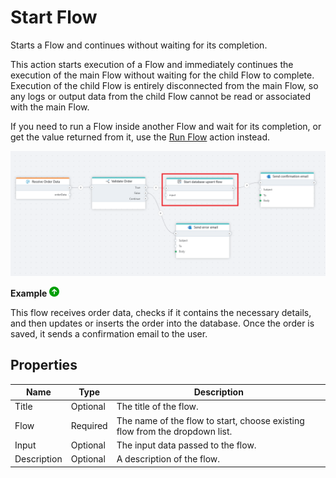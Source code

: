 # Start Flow

Starts a Flow and continues without waiting for its completion.  

This action starts execution of a Flow and immediately continues the execution of the main Flow without waiting for the child Flow to complete. Execution of the child Flow is entirely disconnected from the main Flow, so any logs or output data from the child Flow cannot be read or associated with the main Flow.

If you need to run a Flow inside another Flow and wait for its completion, or get the value returned from it, use the [Run Flow](run-flow.md) action instead.

![stfl](../../../../images/flow/start-flow.png)

**Example** ![img](../../../../images/strz.jpg)


This flow receives order data, checks if it contains the necessary details, and then updates or inserts the order into the database. Once the order is saved, it sends a confirmation email to the user.

## Properties 

| Name        | Type      | Description |
|------------|----------|-------------|
| Title      | Optional | The title of the flow. |
| Flow       | Required | The name of the flow to start, choose existing flow from the dropdown list. |
| Input      | Optional | The input data passed to the flow. |
| Description | Optional | A description of the flow. |
